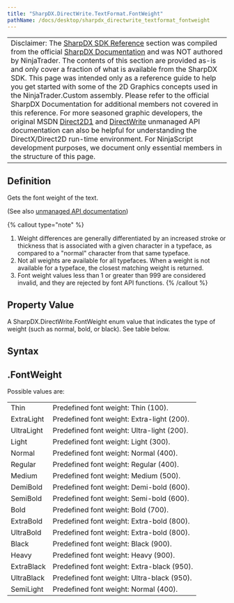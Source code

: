 ```yaml
---
title: "SharpDX.DirectWrite.TextFormat.FontWeight"
pathName: /docs/desktop/sharpdx_directwrite_textformat_fontweight
---
```


|  |
| --- |
| Disclaimer: The [SharpDX SDK Reference](/docs/desktop/sharpdx_sdk_reference) section was compiled from the official [SharpDX Documentation](http://sharpdx.org/) and was NOT authored by NinjaTrader. The contents of this section are provided as-is and only cover a fraction of what is available from the SharpDX SDK. This page was intended only as a reference guide to help you get started with some of the 2D Graphics concepts used in the NinjaTrader.Custom assembly. Please refer to the official SharpDX Documentation for additional members not covered in this reference. For more seasoned graphic developers, the original MSDN [Direct2D1](https://msdn.microsoft.com/en-us/library/windows/desktop/dd370990.aspx) and [DirectWrite](https://msdn.microsoft.com/en-us/library/windows/desktop/dd368038.aspx) unmanaged API documentation can also be helpful for understanding the DirectX/Direct2D run-time environment. For NinjaScript development purposes, we document only essential members in the structure of this page. |

## Definition

Gets the font weight of the text.

(See also [unmanaged API documentation](https://msdn.microsoft.com/en-us/library/dd316652.aspx))

{% callout type="note" %}

1. Weight differences are generally differentiated by an increased stroke or thickness that is associated with a given character in a typeface, as compared to a "normal" character from that same typeface.  
2. Not all weights are available for all typefaces. When a weight is not available for a typeface, the closest matching weight is returned.  
3. Font weight values less than 1 or greater than 999 are considered invalid, and they are rejected by font API functions.
{% /callout %}

## Property Value

A SharpDX.DirectWrite.FontWeight enum value that indicates the type of weight (such as normal, bold, or black). See table below.

## Syntax

## <textlayout>.FontWeight

Possible values are:

|  |  |
| --- | --- |
| Thin | Predefined font weight: Thin (100). |
| ExtraLight | Predefined font weight: Extra-light (200). |
| UltraLight | Predefined font weight: Ultra-light (200). |
| Light | Predefined font weight: Light (300). |
| Normal | Predefined font weight: Normal (400). |
| Regular | Predefined font weight: Regular (400). |
| Medium | Predefined font weight: Medium (500). |
| DemiBold | Predefined font weight: Demi-bold (600). |
| SemiBold | Predefined font weight: Semi-bold (600). |
| Bold | Predefined font weight: Bold (700). |
| ExtraBold | Predefined font weight: Extra-bold (800). |
| UltraBold | Predefined font weight: Extra-bold (800). |
| Black | Predefined font weight: Black (900). |
| Heavy | Predefined font weight: Heavy (900). |
| ExtraBlack | Predefined font weight: Extra-black (950). |
| UltraBlack | Predefined font weight: Ultra-black (950). |
| SemiLight | Predefined font weight: Normal (400). |
